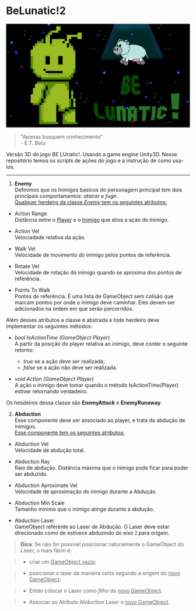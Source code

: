 # BeLunatic!2
![alt tag](https://raw.githubusercontent.com/sbouchardet/UnityScripts/master/BeLunatic2/belu.jpg)
> "Apenas busquem conhecimento" <br> - E.T. Belu

<p> Versão 3D do jogo BE LUnatic!. Usando a game engine Unity3D. Nesse repositório temos os scripts de ações do jogo e a instrução de como usa-los. </p>

----
1. **Enemy** </br>
Definimos que os Inimigos basicos do personagem principal tem dois principais comportamentos: *atacar* e *fugir*. </br>
<u>Qualquer herdeiro da classe _Enemy_ tem os seguintes atributos:</u>

  * Action Range </br>
  Distância entre o <u>Player</u> e o <u>Inimigo</u> que ativa a ação do Inimigo.

  * Action Vel  </br>
  Velociadade relativa da ação.

  * Walk Vel </br>
  Velocidade de movimento do inimigo pelos pontos de referência.

  * Rotate Vel </br>
  Velocidade de rotação do inimigo quando se aproxima dos pontos de referência.

  * Points To Walk </br>
  Pontos de referência. É uma lista de GameObject sem colisão que marcam pontos por onde o inimigo deve caminhar. Eles devem ser adicionados na ordem em que serão percorridos.

  Além desses atributos a classe é abstrada e todo herdeiro deve implementar os seguintes métodos:

  - _bool IsActionTime (GameObject Player)_ </br>
  A partir da posição do player relativa ao inimigo, deve conter o seguinte retorno:
    - *true* se a ação deve ser realizada;
    - *false* se a ação não deve ser realizada.

  - _void Action (GameObject Player)_ </br>
  A ação o inimigo deve tomar quando o método IsActionTime(Player) estiver retornando verdadeiro.

  Os hesdeiros dessa classe são **EnemyAttack** e **EnemyRunaway**.

2. **Abduction** </br>
Esse componente deve ser associado ao player, e trata da abdução de inimigos. </br>
<u>Esse componente tem os seguintes atributos:</u>

  - Abduction Vel </br>
  Velocidade de abdução total.

  - Abduction Ray </br>
  Raio de abdução. Distância máxima que o inimigo pode ficar para poder ser abduzido.

  - Abduction Aproximate Vel </br>
  Velocidade de aproximação do inimigo durante a Abdução.

  - Abduction Min Scale </br>
  Tamanho mínimo que o inimigo atinge durante a abdução.

  - Abduction Laser </br>
  GameObject referente ao Laser de Abdução. O Laser deve estar direcionado como de estivece abduzindo do eixo `Z` para origem.

  > **Dica**: Se não for possivel posicionar naturalmente o GameObject do Laser, o mais fácio é:

  > * criar um <u>GameObject vazio</u>;

  >* posicionar o laser da maneira certa segundo a origem do <u>novo GameObject</u>;

  >* Então colocar o Laser como *filho* do <u>novo GameObject</u>.

  >* Associar ao Atributo Abduction Laser o <u>novo GameObject</u>.
